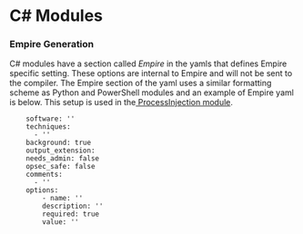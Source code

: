 # C# Modules
### Empire Generation
C# modules have a section called _Empire_ in the yamls that defines Empire specific setting. These options are internal to Empire and will not be sent to the compiler. The Empire section of the yaml uses a similar formatting scheme as Python and PowerShell modules and an example of Empire yaml is below. This setup is used in the[ ProcessInjection module](https://github.com/BC-SECURITY/Empire/blob/master/empire/server/modules/csharp/ProcessInjection.Covenant.yaml#L92).
```
    software: ''
    techniques:
      - ''
    background: true
    output_extension:
    needs_admin: false
    opsec_safe: false
    comments:
      - ''
    options:
        - name: ''
        description: ''
        required: true
        value: ''
```


